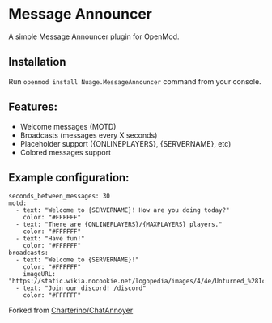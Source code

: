 # Message Announcer
A simple Message Announcer plugin for OpenMod.

## Installation
Run `openmod install Nuage.MessageAnnouncer` command from your console.

## Features:
  - Welcome messages (MOTD)
  - Broadcasts (messages every X seconds)
  - Placeholder support ({ONLINEPLAYERS}, {SERVERNAME}, etc)
  - Colored messages support

## Example configuration:
```
seconds_between_messages: 30
motd:
  - text: "Welcome to {SERVERNAME}! How are you doing today?"
    color: "#FFFFFF"
  - text: "There are {ONLINEPLAYERS}/{MAXPLAYERS} players."
    color: "#FFFFFF"
  - text: "Have fun!"
    color: "#FFFFFF"
broadcasts:
  - text: "Welcome to {SERVERNAME}!"
    color: "#FFFFFF"
    imageURL: "https://static.wikia.nocookie.net/logopedia/images/4/4e/Unturned_%28Icon%29.jpg"
  - text: "Join our discord! /discord"
    color: "#FFFFFF"
```

Forked from [Charterino/ChatAnnoyer](https://github.com/Charterino/ChatAnnoyer)
